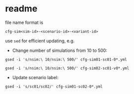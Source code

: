# readme

file name format is 

`cfg-sim<sim-id>-<scenario-id>-<variant-id>`

use `sed` for efficient updating, e.g. 


+ Change number of simulations from 10 to 500:

`gsed -i 's/nsim:\ 10/nsim:\ 500/' cfg-sim01-sc01-0*.yml`

`gsed -i 's/nsim:\ 10/nsim:\ 500/' cfg-sim02-sc01-v0*.yml`

+ Update scenario label:

`gsed -i 's/sc01/sc02/' cfg-sim01-sc02-0*.yml`

